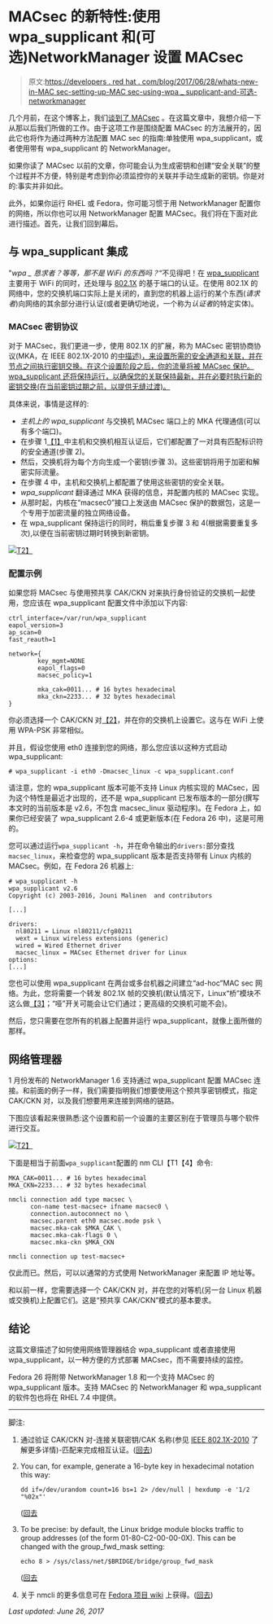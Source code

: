 # MACsec 的新特性:使用 wpa_supplicant 和(可选)NetworkManager 设置 MACsec

> 原文:[https://developers . red hat . com/blog/2017/06/28/whats-new-in-MAC sec-setting-up-MAC sec-using-wpa _ supplicant-and-可选-networkmanager](https://developers.redhat.com/blog/2017/06/28/whats-new-in-macsec-setting-up-macsec-using-wpa_supplicant-and-optionally-networkmanager)

几个月前，在这个博客上，我们[谈到了 MACsec](http://developers.redhat.com/blog/2016/10/14/macsec-a-different-solution-to-encrypt-network-traffic/) 。在这篇文章中，我想介绍一下从那以后我们所做的工作。由于这项工作是围绕配置 MACsec 的方法展开的，因此它也将作为通过两种方法配置 MAC sec 的指南:单独使用 wpa_supplicant，或者使用带有 wpa_supplicant 的 NetworkManager。

如果你读了 MACsec 以前的文章，你可能会认为生成密钥和创建“安全关联”的整个过程并不方便，特别是考虑到你必须监控你的关联并手动生成新的密钥。你是对的:事实并非如此。

此外，如果你运行 RHEL 或 Fedora，你可能习惯于用 NetworkManager 配置你的网络，所以你也可以用 NetworkManager 配置 MACsec。我们将在下面对此进行描述。首先，让我们回到幕后。

## 与 wpa_supplicant 集成

"*wpa _ 恳求者？等等，那不是 WiFi 的东西吗？*“不见得吧！在 [wpa_supplicant](http://w1.fi/wpa_supplicant/) 主要用于 WiFi 的同时，还处理与 [802.1X](https://en.wikipedia.org/wiki/IEEE_802.1X) 的基于端口的认证。在使用 802.1X 的网络中，您的交换机端口实际上是关闭的，直到您的机器上运行的某个东西(*请求者*)向网络的其余部分进行认证(或者更确切地说，一个称为*认证者*的特定实体)。

### MACsec 密钥协议

对于 MACsec，我们更进一步，使用 802.1X 的扩展，称为 MACsec 密钥协商协议(MKA，在 IEEE 802.1X-2010 的[中描述)，来设置所需的安全通道和关联，并在节点之间执行密钥交换。在这个设置阶段之后，你的流量将被 MACsec 保护。wpa_supplicant 还将保持运行，以确保您的关联保持最新，并在必要时执行新的密钥交换(在当前密钥过期之前，以提供无缝过渡)。](http://standards.ieee.org/getieee802/download/802.1X-2010.pdf)

具体来说，事情是这样的:

*   *主机上的 wpa_supplicant* 与交换机 MACsec 端口上的 MKA 代理通信(可以有多个端口)。
*   在步骤 1[【1】](#cak-fn1)中主机和交换机相互认证后，它们都配置了一对具有匹配标识符的安全通道(步骤 2)。
*   然后，交换机将为每个方向生成一个密钥(步骤 3)。这些密钥将用于加密和解密实际流量。
*   在步骤 4 中，主机和交换机上都配置了使用这些密钥的安全关联。
*   *wpa_supplicant* 翻译通过 MKA 获得的信息，并配置内核的 MACsec 实现。
*   从那时起，内核在“macsec0”接口上发送由 MACsec 保护的数据包，这是一个专用于加密流量的独立网络设备。
*   在 wpa_supplicant 保持运行的同时，稍后重复步骤 3 和 4(根据需要重复多次),以便在当前密钥过期时转换到新密钥。

[![](../Images/f434923d623827ea918f56440b5715a4.png)T2】](https://developers.redhat.com/blog/wp-content/uploads/2017/06/wpa_supplicant.png)

### 配置示例

如果您将 MACsec 与使用预共享 CAK/CKN 对来执行身份验证的交换机一起使用，您应该在 wpa_supplicant 配置文件中添加以下内容:

```
ctrl_interface=/var/run/wpa_supplicant
eapol_version=3
ap_scan=0
fast_reauth=1

network={
        key_mgmt=NONE
        eapol_flags=0
        macsec_policy=1

        mka_cak=0011... # 16 bytes hexadecimal
        mka_ckn=2233... # 32 bytes hexadecimal
}

```

你必须选择一个 CAK/CKN 对[【2】](#cakgen-fn1)，并在你的交换机上设置它。这与在 WiFi 上使用 WPA-PSK 非常相似。

并且，假设您使用 eth0 连接到您的网络，那么您应该以这种方式启动 wpa_supplicant:

```
# wpa_supplicant -i eth0 -Dmacsec_linux -c wpa_supplicant.conf
```

请注意，您的 wpa_supplicant 版本可能不支持 Linux 内核实现的 MACsec，因为这个特性是最近才出现的，还不是 wpa_supplicant 已发布版本的一部分(撰写本文时的当前版本是 v2.6，不包含 macsec_linux 驱动程序)。在 Fedora 上，如果你已经安装了 wpa_supplicant 2.6-4 或更新版本(在 Fedora 26 中)，这是可用的。

您可以通过运行`wpa_supplicant -h`，并在命令输出的`drivers:`部分查找`macsec_linux`，来检查您的 wpa_supplicant 版本是否支持带有 Linux 内核的 MACsec。例如，在 Fedora 26 机器上:

```
# wpa_supplicant -h
wpa_supplicant v2.6
Copyright (c) 2003-2016, Jouni Malinen  and contributors

[...]

drivers:
  nl80211 = Linux nl80211/cfg80211
  wext = Linux wireless extensions (generic)
  wired = Wired Ethernet driver
  macsec_linux = MACsec Ethernet driver for Linux
options:
[...]

```

您也可以使用 wpa_supplicant 在两台或多台机器之间建立“ad-hoc”MAC sec 网络。为此，您将需要一个转发 802.1X 帧的交换机(默认情况下，Linux“桥”模块不这么做[【3】](#bridge-fn1)；“哑”开关可能会让它们通过；更高级的交换机可能不会)。

然后，您只需要在您所有的机器上配置并运行 wpa_supplicant，就像上面所做的那样。

## 网络管理器

1 月份发布的 NetworkManager 1.6 支持通过 wpa_supplicant 配置 MACsec 连接。和前面的例子一样，我们需要指明我们想要使用这个预共享密钥模式，指定 CAK/CKN 对，以及我们想要用来连接到网络的链路。

下图应该看起来很熟悉:这个设置和前一个设置的主要区别在于管理员与哪个软件进行交互。

[![](../Images/76cb8f5af0e0434127b73008b2e8334f.png)T2】](https://developers.redhat.com/blog/wp-content/uploads/2017/06/NetworkManager.png)

下面是相当于前面`wpa_supplicant`配置的 nm CLI【T1【4】命令:

```
MKA_CAK=0011... # 16 bytes hexadecimal
MKA_CKN=2233... # 32 bytes hexadecimal

nmcli connection add type macsec \
      con-name test-macsec+ ifname macsec0 \
      connection.autoconnect no \
      macsec.parent eth0 macsec.mode psk \
      macsec.mka-cak $MKA_CAK \
      macsec.mka-cak-flags 0 \
      macsec.mka-ckn $MKA_CKN

nmcli connection up test-macsec+

```

仅此而已。然后，可以以通常的方式使用 NetworkManager 来配置 IP 地址等。

和以前一样，您需要选择一个 CAK/CKN 对，并在您的对等机(另一台 Linux 机器或交换机)上配置它们。这是“预共享 CAK/CKN”模式的基本要求。

## 结论

这篇文章描述了如何使用网络管理器结合 wpa_supplicant 或者直接使用 wpa_supplicant，以一种方便的方式部署 MACsec，而不需要持续的监控。

Fedora 26 将附带 NetworkManager 1.8 和一个支持 MACsec 的 wpa_supplicant 版本。支持 MACsec 的 NetworkManager 和 wpa_supplicant 的软件包也将在 RHEL 7.4 中提供。

* * *

脚注:

1.  通过验证 CAK/CKN 对-连接关联密钥/CAK 名称(参见 [IEEE 802.1X-2010](http://standards.ieee.org/getieee802/download/802.1X-2010.pdf) 了解更多详情)-匹配来完成相互认证。([回去](#cak-back1))
2.  You can, for example, generate a 16-byte key in hexadecimal notation this way:

    ```
    dd if=/dev/urandom count=16 bs=1 2> /dev/null | hexdump -e '1/2 "%02x"'
    ```

    ([回去](#cakgen-back1)

3.  To be precise: by default, the Linux bridge module blocks traffic to group addresses (of the form 01-80-C2-00-00-0X). This can be changed with the group_fwd_mask setting:

    ```
    echo 8 > /sys/class/net/$BRIDGE/bridge/group_fwd_mask
    ```

    ([回去](#bridge-back1)

4.  关于 nmcli 的更多信息可在 [Fedora 项目 wiki](https://fedoraproject.org/wiki/Networking/CLI) 上获得。([回去](#nmcli-back1))

*Last updated: June 26, 2017*